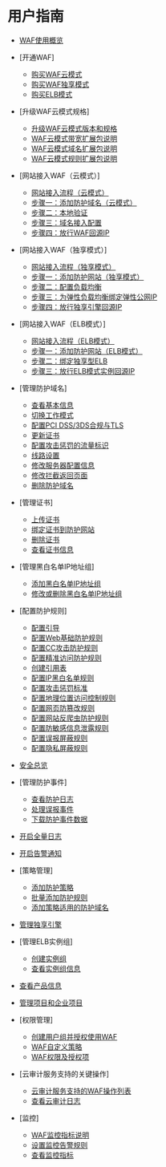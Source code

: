 # 用户指南

-   [WAF使用概览](WAF使用概览.md)
-   [开通WAF]
    -   [购买WAF云模式](购买WAF云模式.md)
    -   [购买WAF独享模式](购买WAF独享模式.md)
    -   [购买ELB模式](购买ELB模式.md)

-   [升级WAF云模式规格]
    -   [升级WAF云模式版本和规格](升级WAF云模式版本和规格.md)
    -   [WAF云模式带宽扩展包说明](WAF云模式带宽扩展包说明.md)
    -   [WAF云模式域名扩展包说明](WAF云模式域名扩展包说明.md)
    -   [WAF云模式规则扩展包说明](WAF云模式规则扩展包说明.md)

-   [网站接入WAF（云模式）]
    -   [网站接入流程（云模式）](网站接入流程（云模式）.md)
    -   [步骤一：添加防护域名（云模式）](步骤一-添加防护域名（云模式）.md)
    -   [步骤二：本地验证](步骤二-本地验证.md)
    -   [步骤三：域名接入配置](步骤三-域名接入配置.md)
    -   [步骤四：放行WAF回源IP](步骤四-放行WAF回源IP.md)

-   [网站接入WAF（独享模式）]
    -   [网站接入流程（独享模式）](网站接入流程（独享模式）.md)
    -   [步骤一：添加防护网站（独享模式）](步骤一-添加防护网站（独享模式）.md)
    -   [步骤二：配置负载均衡](步骤二-配置负载均衡.md)
    -   [步骤三：为弹性负载均衡绑定弹性公网IP](步骤三-为弹性负载均衡绑定弹性公网IP.md)
    -   [步骤四：放行独享引擎回源IP](步骤四-放行独享引擎回源IP.md)

-   [网站接入WAF（ELB模式）]
    -   [网站接入流程（ELB模式）](网站接入流程（ELB模式）.md)
    -   [步骤一：添加防护网站（ELB模式）](步骤一-添加防护网站（ELB模式）.md)
    -   [步骤二：绑定独享型ELB](步骤二-绑定独享型ELB.md)
    -   [步骤三：放行ELB模式实例回源IP](步骤三-放行ELB模式实例回源IP.md)

-   [管理防护域名]
    -   [查看基本信息](查看基本信息.md)
    -   [切换工作模式](切换工作模式.md)
    -   [配置PCI DSS/3DS合规与TLS](配置PCI-DSS-3DS合规与TLS.md)
    -   [更新证书](更新证书.md)
    -   [配置攻击惩罚的流量标识](配置攻击惩罚的流量标识.md)
    -   [线路设置](线路设置.md)
    -   [修改服务器配置信息](修改服务器配置信息.md)
    -   [修改拦截返回页面](修改拦截返回页面.md)
    -   [删除防护域名](删除防护域名.md)

-   [管理证书]
    -   [上传证书](上传证书.md)
    -   [绑定证书到防护网站](绑定证书到防护网站.md)
    -   [删除证书](删除证书.md)
    -   [查看证书信息](查看证书信息.md)

-   [管理黑白名单IP地址组]
    -   [添加黑白名单IP地址组](添加黑白名单IP地址组.md)
    -   [修改或删除黑白名单IP地址组](修改或删除黑白名单IP地址组.md)

-   [配置防护规则]
    -   [配置引导](配置引导.md)
    -   [配置Web基础防护规则](配置Web基础防护规则.md)
    -   [配置CC攻击防护规则](配置CC攻击防护规则.md)
    -   [配置精准访问防护规则](配置精准访问防护规则.md)
    -   [创建引用表](创建引用表.md)
    -   [配置IP黑白名单规则](配置IP黑白名单规则.md)
    -   [配置攻击惩罚标准](配置攻击惩罚标准.md)
    -   [配置地理位置访问控制规则](配置地理位置访问控制规则.md)
    -   [配置网页防篡改规则](配置网页防篡改规则.md)
    -   [配置网站反爬虫防护规则](配置网站反爬虫防护规则.md)
    -   [配置防敏感信息泄露规则](配置防敏感信息泄露规则.md)
    -   [配置误报屏蔽规则](配置误报屏蔽规则.md)
    -   [配置隐私屏蔽规则](配置隐私屏蔽规则.md)

-   [安全总览](安全总览.md)
-   [管理防护事件]
    -   [查看防护日志](查看防护日志.md)
    -   [处理误报事件](处理误报事件.md)
    -   [下载防护事件数据](下载防护事件数据.md)

-   [开启全量日志](开启全量日志.md)
-   [开启告警通知](开启告警通知.md)
-   [策略管理]
    -   [添加防护策略](添加防护策略.md)
    -   [批量添加防护规则](批量添加防护规则.md)
    -   [添加策略适用的防护域名](添加策略适用的防护域名.md)

-   [管理独享引擎](管理独享引擎.md)
-   [管理ELB实例组]
    -   [创建实例组](创建实例组.md)
    -   [查看实例组信息](查看实例组信息.md)

-   [查看产品信息](查看产品信息.md)
-   [管理项目和企业项目](管理项目和企业项目.md)
-   [权限管理]
    -   [创建用户组并授权使用WAF](创建用户组并授权使用WAF.md)
    -   [WAF自定义策略](WAF自定义策略.md)
    -   [WAF权限及授权项](WAF权限及授权项.md)

-   [云审计服务支持的关键操作]
    -   [云审计服务支持的WAF操作列表](云审计服务支持的WAF操作列表.md)
    -   [查看云审计日志](查看云审计日志.md)

-   [监控]
    -   [WAF监控指标说明](WAF监控指标说明.md)
    -   [设置监控告警规则](设置监控告警规则.md)
    -   [查看监控指标](查看监控指标.md)


